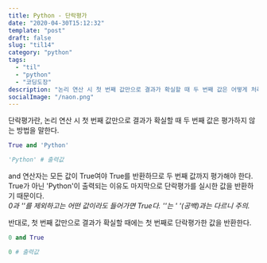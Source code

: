 ```yaml
---
title: Python - 단락평가
date: "2020-04-30T15:12:32"
template: "post"
draft: false
slug: "til14"
category: "python"
tags:
  - "til"
  - "python"
  - "코딩도장"
description: "논리 연산 시 첫 번째 값만으로 결과가 확실할 때 두 번째 값은 어떻게 처리할까"
socialImage: "/naon.png"
---
```


단락평가란, 논리 연산 시 첫 번째 값만으로 결과가 확실할 때 두 번째 값은 평가하지 않는 방법을 말한다.

```python
True and 'Python'
```
```python
'Python' # 출력값
```
and 연산자는 모든 값이 True여야 True를 반환하므로 두 번째 값까지 평가해야 한다. True가 아닌 'Python'이 출력되는 이유도 마지막으로 단락평가를 실시한 값을 반환하기 때문이다.<br>
*0과 ''를 제외하고는 어떤 값이라도 들어가면 True다. ''는 ' '(공백)과는 다르니 주의.*

반대로, 첫 번째 값만으로 결과가 확실할 때에는 첫 번째로 단락평가한 값을 반환한다.
```python
0 and True
```
```python
0 # 출력값
```